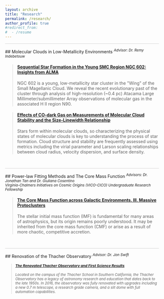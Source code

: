 ```yaml
---
layout: archive
title: "Research"
permalink: /research/
author_profile: true
#redirect_from:
#  - /resume
---
```


<!--<hr style = 'background-color:#CCCAC9  ; border-width:0; color:#CCCAC9; height:1px; width:100%;' />

## Mapping the Local Bubble's Magnetic Field in 3D
<sup> <i>Advisor:  Dr. Alyssa Goodman <br> Harvard-Smithsonian Astrophysical Observatory REU Program </i> </sup> 

We've created a map of magnetic fields over the surface of the Local Bubble (a large cavity in the nearby interstellar medium), which is the first  to fully map 3D magnetic fields over an observed superbubble.  More soon!

<blockquote class="embedly-card" data-card-align="left"><h4><a href="https://www.youtube.com/watch?v=dv1tnsRfHTo">Local Bubble B Field in 3D</a></h4><p>Uploaded by Theo O'Neill on 2022-10-30.</p></blockquote>
<script async src="//cdn.embedly.com/widgets/platform.js" charset="UTF-8"></script>

<br>

<!--<hr style = 'background-color:#CCCAC9  ; border-width:0; color:#CCCAC9; height:1px; width:100%;' />
## Star Formation and Molecular Clouds in the Small Magellanic Cloud
<sup> <i>Advisor:  Dr. Remy Indebetouw </i> </sup> -->

<hr style = 'background-color:#CCCAC9  ; border-width:0; color:#CCCAC9; height:1px; width:100%;' />
## Molecular Clouds in Low-Metallicity Environments 
<sup> <i>Advisor:  Dr. Remy Indebetouw </i> </sup> 

<blockquote class="embedly-card" data-card-align="left"><h4><a href="https://ui.adsabs.harvard.edu/abs/2022ApJ...938...82O/abstract">Sequential Star Formation in the Young SMC Region NGC 602: Insights from ALMA</a></h4><p>NGC 602 is a young, low-metallicity star cluster in the "Wing" of the Small Magellanic Cloud. We reveal the recent evolutionary past of the cluster through analysis of high-resolution (~0.4 pc) Atacama Large Millimeter/submillimeter Array observations of molecular gas in the associated H II region N90.</p></blockquote>
<script async src="//cdn.embedly.com/widgets/platform.js" charset="UTF-8"></script>

<blockquote class="embedly-card"  data-card-align="left"><h4><a href="https://ui.adsabs.harvard.edu/abs/2022ApJ...933..179O/abstract">Effects of CO-dark Gas on Measurements of Molecular Cloud Stability and the Size-Linewidth Relationship</a></h4><p>Stars form within molecular clouds, so characterizing the physical states of molecular clouds is key to understanding the process of star formation. Cloud structure and stability are frequently assessed using metrics including the virial parameter and Larson scaling relationships between cloud radius, velocity dispersion, and surface density.</p></blockquote>
<script async src="//cdn.embedly.com/widgets/platform.js" charset="UTF-8"></script>


<br>

<hr style = 'background-color:#CCCAC9  ; border-width:0; color:#CCCAC9; height:1px; width:100%;' />
## Power-law Fitting Methods and The Core Mass Function
<sup> <i>Advisors:  Dr. Jonathan Tan and Dr. Giuliana Cosentino <br> Virginia-Chalmers Initiatives on Cosmic Origins (VICO-CICO) Undergraduate Research Fellowship    </i> </sup> 


<blockquote class="embedly-card"  data-card-align="left"><h4><a href="https://ui.adsabs.harvard.edu/abs/2021ApJ...916...45O/abstract">The Core Mass Function across Galactic Environments. III. Massive Protoclusters</a></h4><p>The stellar initial mass function (IMF) is fundamental for many areas of astrophysics, but its origin remains poorly understood. It may be inherited from the core mass function (CMF) or arise as a result of more chaotic, competitive accretion.</p></blockquote>
<script async src="//cdn.embedly.com/widgets/platform.js" charset="UTF-8"></script>

<br>

<hr style = 'background-color:#CCCAC9  ; border-width:0; color:#CCCAC9; height:1px; width:100%;' />
## Renovation of the Thacher Observatory
<sup> <i>Advisor:  Dr. Jon Swift <br> 

<blockquote class="embedly-card"  data-card-align="left"><h4><a href="https://ui.adsabs.harvard.edu/abs/2022PASP..134c5005S/abstract">The Renovated Thacher Observatory and First Science Results</a></h4><p>Located on the campus of the Thacher School in Southern California, the Thacher Observatory has a legacy of astronomy research and education that dates back to the late 1950s. In 2016, the observatory was fully renovated with upgrades including a new 0.7 m telescope, a research grade camera, and a slit dome with full automation capabilities.</p></blockquote>
<script async src="//cdn.embedly.com/widgets/platform.js" charset="UTF-8"></script>












